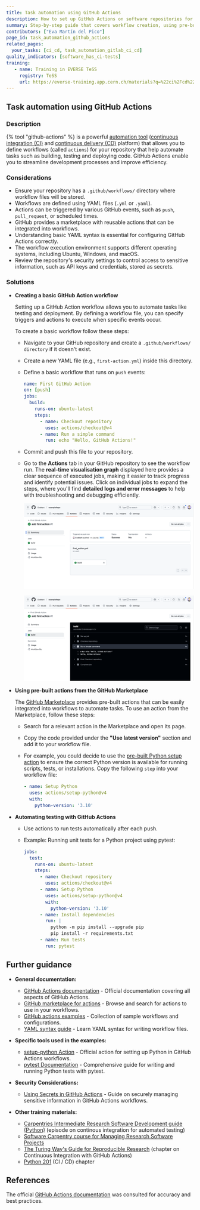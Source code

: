 ```yaml
---
title: Task automation using GitHub Actions
description: How to set up GitHub Actions on software repositories for task automation
summary: Step-by-step guide that covers workflow creation, using pre-built actions from the GitHub Marketplace, and automating testing with GitHub Actions.
contributors: ["Eva Martín del Pico"]
page_id: task_automation_github_actions
related_pages: 
  your_tasks: [ci_cd, task_automation_gitlab_ci_cd]
quality_indicators: [software_has_ci-tests]
training:
   - name: Training in EVERSE TeSS
     registry: TeSS
     url: https://everse-training.app.cern.ch/materials?q=%22ci%2Fcd%22+%22task+automation%22+%22github%22+%22action%22
---
```


## Task automation using GitHub Actions
 
### Description

{% tool "github-actions" %} is a powerful [automation tool](https://docs.github.com/en/actions/about-github-actions/understanding-github-actions) ([continuous integration (CI)](https://docs.github.com/en/actions/about-github-actions/about-continuous-integration-with-github-actions)
and [continuous delivery (CD)](https://docs.github.com/en/actions/about-github-actions/about-continuous-deployment-with-github-actions) platform) that allows you to define workflows (called `actions`) for your repository 
that help automate tasks such as building, testing and deploying code. GitHub Actions enable you to streamline development processes and improve efficiency.

### Considerations

* Ensure your repository has a `.github/workflows/` directory where workflow files will be stored.
* Workflows are defined using YAML files (`.yml` or `.yaml`).
* Actions can be triggered by various GitHub events, such as `push`, `pull_request`, or scheduled times.
* GitHub provides a marketplace with reusable actions that can be integrated into workflows.
* Understanding basic YAML syntax is essential for configuring GitHub Actions correctly.
* The workflow execution environment supports different operating systems, including Ubuntu, Windows, and macOS.
* Review the repository's security settings to control access to sensitive information, such as API keys and credentials, stored as secrets.

### Solutions

* **Creating a basic GitHub Action workflow**  

  Setting up a GitHub Action workflow allows you to automate tasks like testing and deployment. By defining a workflow file, you can specify triggers and actions to execute when specific events occur. 

  To create a basic workflow follow these steps:

  * Navigate to your GitHub repository and create a `.github/workflows/ directory` if it doesn't exist.
  * Create a new YAML file (e.g., `first-action.yml`) inside this directory.
  * Define a basic workflow that runs on `push` events:
    ```yaml
    name: First GitHub Action
    on: [push]
    jobs:
      build:
        runs-on: ubuntu-latest
        steps:
          - name: Checkout repository
            uses: actions/checkout@v4
          - name: Run a simple command
            run: echo "Hello, GitHub Actions!"
    ``` 

  * Commit and push this file to your repository.
  * Go to the **Actions** tab in your GitHub repository to see the workflow run. The **real-time visualisation graph** displayed here provides a clear sequence of executed jobs, making it easier to track progress and identify potential issues. Click on individual jobs to expand the steps, where you'll find **detailed logs and error messages** to help with troubleshooting and debugging efficiently.  


    ![Visualisation of a finished workflow run in the github interface](../../images/first_github_action_1.png) 

    ![Detail of steps completed in a workflow run in the github interface](../../images/first_github_action_2.png)

* **Using pre-built actions from the GitHub Marketplace** 

  The [GitHub Marketplace](https://github.com/marketplace?type=actions) provides pre-built actions that can be easily integrated into workflows to automate tasks. To use an action from the Marketplace, follow these steps:  

  * Search for a relevant action in the Marketplace and open its page. 

  * Copy the code provided under the **"Use latest version"** section and add it to your workflow file.   

  * For example, you could decide to use the [pre-built Python setup action](https://github.com/marketplace/actions/setup-python) to ensure the correct Python version is available for running scripts, tests, or installations. Copy the following `step` into your workflow file:
    
    ```yaml
    - name: Setup Python
      uses: actions/setup-python@v4
      with:
        python-version: '3.10'
    ```

* **Automating testing with GitHub Actions** 

  * Use actions to run tests automatically after each push. 

  * Example: Running unit tests for a Python project using pytest:
      ```yaml
      jobs:
        test:
          runs-on: ubuntu-latest
          steps:
            - name: Checkout repository
              uses: actions/checkout@v4
            - name: Setup Python
              uses: actions/setup-python@v4
              with:
                python-version: '3.10'
            - name: Install dependencies
              run: |
                python -m pip install --upgrade pip
                pip install -r requirements.txt
            - name: Run tests
              run: pytest
      ```
    


## Further guidance

* **General documentation:**

  * [GitHub Actions documentation](https://docs.github.com/en/actions) - Official documentation covering all aspects of GitHub Actions.
  * [GitHub marketplace for actions](https://github.com/marketplace/actions) - Browse and search for actions to use in your workflows.
  * [GitHub actions examples](https://github.com/actions) - Collection of sample workflows and configurations.
  * [YAML syntax guide](https://yaml.org/) - Learn YAML syntax for writing workflow files.

* **Specific tools used in the examples:** 

  * [setup-python Action](https://github.com/actions/setup-python) - Official action for setting up Python in GitHub Actions workflows.
  * [pytest Documentation](https://docs.pytest.org/en/stable/) - Comprehensive guide for writing and running Python tests with pytest.  

* **Security Considerations:**

  * [Using Secrets in GitHub Actions](https://docs.github.com/en/actions/security-for-github-actions/security-guides/using-secrets-in-github-actions) - Guide on securely managing sensitive information in GitHub Actions workflows.

* **Other training materials:**
  * [Carpentries Intermediate Research Software Development guide (Python)](https://carpentries-incubator.github.io/python-intermediate-development/23-continuous-integration-automated-testing.html) (episode on continous integration for automated testing)
  * [Software Carpentry course for Managing Research Software Projects](https://swcarpentry.github.io/managing-research-software-projects/14-continuous/)
  * [The Turing Way's Guide for Reproducible Research](https://book.the-turing-way.org/reproducible-research/ci/ci-github-actions) (chapter on Continuous Integration with GitHub Actions)
  * [Python 201](https://python-tutorial.dev/201/tutorial/testing.html#ci-cd) (CI / CD) chapter

## References <!-- do not delete this heading and write your text below it -->
The official [GitHub Actions documentation](https://docs.github.com/en/actions) was consulted for accuracy and best practices.
 
